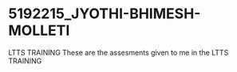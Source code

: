 # 5192215_JYOTHI-BHIMESH-MOLLETI
LTTS TRAINING
These are the assesments given to me in the LTTS TRAINING
